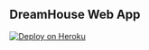 DreamHouse Web App
------------------

[![Deploy on Heroku](https://www.herokucdn.com/deploy/button.png)](https://heroku.com/deploy)